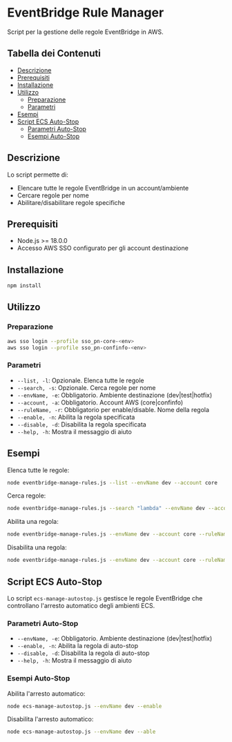 # EventBridge Rule Manager

Script per la gestione delle regole EventBridge in AWS.

## Tabella dei Contenuti

* [Descrizione](#descrizione)
* [Prerequisiti](#prerequisiti)
* [Installazione](#installazione)
* [Utilizzo](#utilizzo)
  * [Preparazione](#preparazione)
  * [Parametri](#parametri)
* [Esempi](#esempi)
* [Script ECS Auto-Stop](#script-ecs-auto-stop)
  * [Parametri Auto-Stop](#parametri-auto-stop)
  * [Esempi Auto-Stop](#esempi-auto-stop)


## Descrizione

Lo script permette di:
- Elencare tutte le regole EventBridge in un account/ambiente
- Cercare regole per nome
- Abilitare/disabilitare regole specifiche

## Prerequisiti

- Node.js >= 18.0.0
- Accesso AWS SSO configurato per gli account destinazione

## Installazione

```bash
npm install
```

## Utilizzo

### Preparazione

```bash
aws sso login --profile sso_pn-core-<env>
aws sso login --profile sso_pn-confinfo-<env>
```

### Parametri

- `--list, -l`: Opzionale. Elenca tutte le regole
- `--search, -s`: Opzionale. Cerca regole per nome
- `--envName, -e`: Obbligatorio. Ambiente destinazione (dev|test|hotfix)
- `--account, -a`: Obbligatorio. Account AWS (core|confinfo)
- `--ruleName, -r`: Obbligatorio per enable/disable. Nome della regola
- `--enable, -n`: Abilita la regola specificata
- `--disable, -d`: Disabilita la regola specificata
- `--help, -h`: Mostra il messaggio di aiuto

## Esempi

Elenca tutte le regole:
```bash
node eventbridge-manage-rules.js --list --envName dev --account core
```

Cerca regole:
```bash
node eventbridge-manage-rules.js --search "lambda" --envName dev --account core
```

Abilita una regola:
```bash
node eventbridge-manage-rules.js --envName dev --account core --ruleName myRule --enable
```

Disabilita una regola:
```bash
node eventbridge-manage-rules.js --envName dev --account core --ruleName myRule --disable
```

## Script ECS Auto-Stop

Lo script `ecs-manage-autostop.js` gestisce le regole EventBridge che controllano l'arresto automatico degli ambienti ECS.

### Parametri Auto-Stop

- `--envName, -e`: Obbligatorio. Ambiente destinazione (dev|test|hotfix)
- `--enable, -n`: Abilita la regola di auto-stop
- `--disable, -d`: Disabilita la regola di auto-stop
- `--help, -h`: Mostra il messaggio di aiuto

### Esempi Auto-Stop

Abilita l'arresto automatico:
```bash
node ecs-manage-autostop.js --envName dev --enable
```
Disabilita l'arresto automatico:
```bash
node ecs-manage-autostop.js --envName dev --able
```